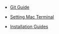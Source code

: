 <!-- markdownlint-disable MD041 -->
* [Git Guide](git-guide.md#git-guide)

* [Setting Mac Terminal](setting-mac-terminal.md#setting-the-mac-terminal)

* [Installation Guides](list-installation.md)